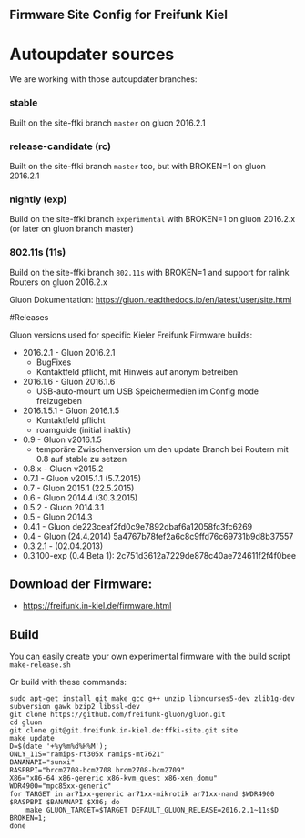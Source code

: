 Firmware Site Config for Freifunk Kiel
--------------------------------------

# Autoupdater sources

We are working with those autoupdater branches:

### stable
Built on the site-ffki branch `master` on gluon 2016.2.1

### release-candidate (rc)
Built on the site-ffki branch `master` too, but with BROKEN=1 on gluon 2016.2.1

### nightly (exp)
Build on the site-ffki branch `experimental` with BROKEN=1 on gluon 2016.2.x (or later on gluon branch master)

### 802.11s (11s)
Build on the site-ffki branch `802.11s` with BROKEN=1 and support for ralink Routers on gluon 2016.2.x

Gluon Dokumentation: https://gluon.readthedocs.io/en/latest/user/site.html

#Releases

Gluon versions used for specific Kieler Freifunk Firmware builds:

- 2016.2.1 - Gluon 2016.2.1
  - BugFixes
  - Kontaktfeld pflicht, mit Hinweis auf anonym betreiben 
- 2016.1.6 - Gluon 2016.1.6
  - USB-auto-mount um USB Speichermedien im Config mode freizugeben
- 2016.1.5.1 - Gluon 2016.1.5
	- Kontaktfeld pflicht
	- roamguide (initial inaktiv)
- 0.9    - Gluon v2016.1.5
    - temporäre Zwischenversion um den update Branch bei Routern mit 0.8 auf stable zu setzen
- 0.8.x    - Gluon v2015.2
- 0.7.1    - Gluon v2015.1.1 (5.7.2015)
- 0.7      - Gluon 2015.1 (22.5.2015)
- 0.6      - Gluon 2014.4 (30.3.2015)
- 0.5.2    - Gluon 2014.3.1
- 0.5      - Gluon 2014.3
- 0.4.1    - Gluon de223ceaf2fd0c9e7892dbaf6a12058fc3fc6269
- 0.4      - Gluon (24.4.2014) 5a4767b78fef2a6c8c9ffd76c69731b9d8b37557
- 0.3.2.1  - (02.04.2013)
- 0.3.100-exp (0.4 Beta 1): 2c751d3612a7229de878c40ae724611f2f4f0bee


Download der Firmware:
----------------------

- https://freifunk.in-kiel.de/firmware.html

Build
-----
You can easily create your own experimental firmware with the build script `make-release.sh`

Or build with these commands:

    sudo apt-get install git make gcc g++ unzip libncurses5-dev zlib1g-dev subversion gawk bzip2 libssl-dev
    git clone https://github.com/freifunk-gluon/gluon.git
    cd gluon
    git clone git@git.freifunk.in-kiel.de:ffki-site.git site
    make update
    D=$(date '+%y%m%d%H%M');
    ONLY_11S="ramips-rt305x ramips-mt7621"
    BANANAPI="sunxi"
    RASPBPI="brcm2708-bcm2708 brcm2708-bcm2709"
    X86="x86-64 x86-generic x86-kvm_guest x86-xen_domu"
    WDR4900="mpc85xx-generic"
    for TARGET in ar71xx-generic ar71xx-mikrotik ar71xx-nand $WDR4900 $RASPBPI $BANANAPI $X86; do
    	make GLUON_TARGET=$TARGET DEFAULT_GLUON_RELEASE=2016.2.1~11s$D BROKEN=1;
    done
